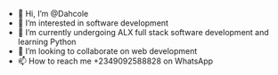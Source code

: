 - 👋 Hi, I’m @Dahcole
- 👀 I’m interested in software development
- 🌱 I’m currently undergoing ALX full stack software development and learning Python 
- 💞️ I’m looking to collaborate on web development
- 📫 How to reach me +2349092588828 on WhatsApp

<!---
Dahcole/Dahcole is a ✨ special ✨ repository because its `README.md` (this file) appears on your GitHub profile.
You can click the Preview link to take a look at your changes.
--->
